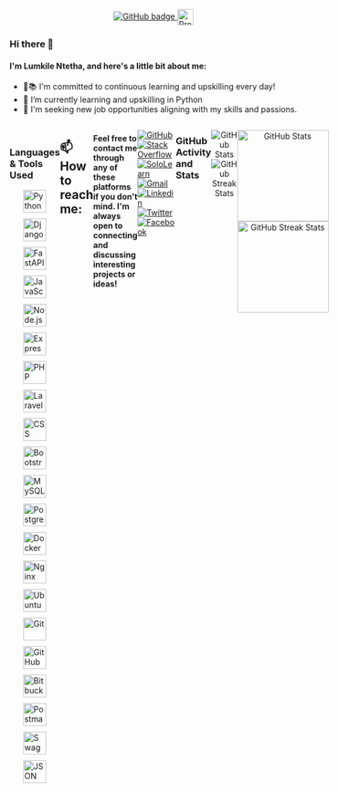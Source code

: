  <p align="center">
          <a href="https://github.com/LomNtetha?tab=followers">
            <img src="https://img.shields.io/github/followers/LomNtetha?label=Followers&logo=GitHub&style=for-the-badge&hide_border=true" alt="GitHub badge"/>
          </a>
             <img src="https://visitor-badge.laobi.icu/badge?page_id=LomNtetha&title=Profile%20Visitors" alt="Profile Visitors badge" style="vertical-align: middle; height: 28px;"/>
 </p>
        
### Hi there 👋
#### I'm Lumkile Ntetha, and here's a little bit about me:
- 🌟📚 I'm committed to continuous learning and upskilling every day!
- 🌱 I’m currently learning and upskilling in Python
- 👯 I'm seeking new job opportunities aligning with my skills and passions.

<div style="display: flex; align-items: center; margin-bottom: 20px; justify-content: space-between; flex-direction: row;">
    <a href="https://github.com/LomNtetha"></a>
    <div style="display: flex; flex-direction: row; width: 100%; justify-content: space-between;">
       

<p align="center">
  <!-- Languages & Tools Section -->
  <div style="display: flex; flex-direction: column; align-items: center; margin-top: 20px; width: 100%;">
    <h3>Languages & Tools Used</h3>
    <div style="display: flex; flex-wrap: wrap; justify-content: center; gap: 10px; width: 100%;">
      <!-- Icon List -->
      <img src="https://cdn.jsdelivr.net/npm/devicon@2.14.0/icons/python/python-original.svg" alt="Python" style="width: 40px; height: 40px;" />
      <img src="https://cdn.jsdelivr.net/npm/devicon@2.14.0/icons/django/django-plain.svg" alt="Django" style="width: 40px; height: 40px;" />
      <img src="https://upload.wikimedia.org/wikipedia/commons/1/1a/FastAPI_logo.svg" alt="FastAPI" style="width: 40px; height: 40px;" />
      <img src="https://cdn.jsdelivr.net/npm/devicon@2.14.0/icons/javascript/javascript-original.svg" alt="JavaScript" style="width: 40px; height: 40px;" />
      <img src="https://cdn.jsdelivr.net/npm/devicon@2.14.0/icons/nodejs/nodejs-original.svg" alt="Node.js" style="width: 40px; height: 40px;" />
      <img src="https://cdn.jsdelivr.net/npm/devicon@2.14.0/icons/express/express-original.svg" alt="Express.js" style="width: 40px; height: 40px;" />
      <img src="https://cdn.jsdelivr.net/npm/devicon@2.14.0/icons/php/php-original.svg" alt="PHP" style="width: 40px; height: 40px;" />
      <img src="https://cdn.jsdelivr.net/npm/devicon@2.14.0/icons/laravel/laravel-plain.svg" alt="Laravel" style="width: 40px; height: 40px;" />
      <img src="https://cdn.jsdelivr.net/npm/devicon@2.14.0/icons/css3/css3-original.svg" alt="CSS" style="width: 40px; height: 40px;" />
      <img src="https://cdn.jsdelivr.net/npm/devicon@2.14.0/icons/bootstrap/bootstrap-original.svg" alt="Bootstrap" style="width: 40px; height: 40px;" />
      <img src="https://cdn.jsdelivr.net/npm/devicon@2.14.0/icons/mysql/mysql-original.svg" alt="MySQL" style="width: 40px; height: 40px;" />
      <img src="https://cdn.jsdelivr.net/npm/devicon@2.14.0/icons/postgresql/postgresql-original.svg" alt="PostgreSQL" style="width: 40px; height: 40px;" />
      <img src="https://cdn.jsdelivr.net/npm/devicon@2.14.0/icons/docker/docker-original.svg" alt="Docker" style="width: 40px; height: 40px;" />
      <img src="https://cdn.jsdelivr.net/npm/devicon@2.14.0/icons/nginx/nginx-original.svg" alt="Nginx" style="width: 40px; height: 40px;" />
      <img src="https://cdn.jsdelivr.net/npm/devicon@2.14.0/icons/ubuntu/ubuntu-plain.svg" alt="Ubuntu" style="width: 40px; height: 40px;" />
      <img src="https://cdn.jsdelivr.net/npm/devicon@2.14.0/icons/git/git-original.svg" alt="Git" style="width: 40px; height: 40px;" />
      <img src="https://cdn.jsdelivr.net/npm/devicon@2.14.0/icons/github/github-original.svg" alt="GitHub" style="width: 40px; height: 40px;" />
      <img src="https://cdn.jsdelivr.net/npm/devicon@2.14.0/icons/bitbucket/bitbucket-original.svg" alt="Bitbucket" style="width: 40px; height: 40px;" />
      <img src="https://cdn.svgporn.com/logos/postman.svg" alt="Postman" style="width: 40px; height: 40px;" />
      <img src="https://cdn.svgporn.com/logos/swagger.svg" alt="Swagger" style="width: 40px; height: 40px;" />
      <img src="https://upload.wikimedia.org/wikipedia/commons/c/c9/JSON_vector_logo.svg" alt="JSON" style="width: 40px; height: 40px;" />
    </div>
  </div>
</p>



## 📫 How to reach me:

#### Feel free to contact me through any of these platforms if you don't mind. I'm always open to connecting and discussing interesting projects or ideas!

[![GitHub](https://img.shields.io/badge/Github-100000?style=for-the-badge&logo=github&logoColor=white)](https://github.com/LomNtetha)
[![Stack Overflow](https://img.shields.io/badge/-Stack%20Overflow-FE7A16?style=for-the-badge&logo=stackoverflow&logoColor=white)](https://stackoverflow.com/users/18436710/lumkile-ntetha)
[![SoloLearn](https://img.shields.io/badge/-SoloLearn-0097A7?style=for-the-badge&logo=sololearn&logoColor=white)](https://www.sololearn.com/profile/18504735)
[![Gmail](https://img.shields.io/badge/-Gmail-FF0000?style=for-the-badge&labelColor=FF0000&logo=gmail&logoColor=white)](mailto:ntethalumkile@gmail.com?subject=[GitHub]%20Acabei%20de%20ver%20o%20seu%20GitHub)
[![Linkedin](https://img.shields.io/badge/-Linkedin-0e76a8?style=for-the-badge&logo=Linkedin&logoColor=white)](https://www.linkedin.com/in/lumkile-ntetha-b9995a1aa/)
[![Twitter](https://img.shields.io/badge/twitter-1DA1F2.svg?style=for-the-badge&logo=twitter&logoColor=white)](https://twitter.com/ntethalumkile)
[![Facebook](https://img.shields.io/badge/facebook-005FED.svg?style=for-the-badge&logo=facebook&logoColor=white)](https://www.facebook.com/lomkile.ntetha/)


### GitHub Activity and  Stats
<p align="center">
  <img src="https://github-readme-stats.vercel.app/api?username=LomNtetha&show_icons=true&theme=radical" alt="GitHub Stats"/>
  <img src="https://github-readme-streak-stats.herokuapp.com/?user=LomNtetha&theme=radical" alt="GitHub Streak Stats"/>
</p>

<p align="center">
  <img src="https://github-readme-stats.vercel.app/api?username=LomNtetha&show_icons=true&theme=radical" alt="GitHub Stats" style="height: 160px;" />
  <img src="https://github-readme-streak-stats.herokuapp.com/?user=LomNtetha&theme=radical" alt="GitHub Streak Stats" style="height: 160px;" />
</p>

                








<!--
**LomNtetha/LomNtetha** is a ✨ _special_ ✨ repository because its `README.md` (this file) appears on your GitHub profile.

Here are some ideas to get you started:

- 🔭 I’m currently working on ...
- 🌱 I’m currently learning ...
- 👯 I’m looking to collaborate on ...
- 🤔 I’m looking for help with ...
- 💬 Ask me about ...
- 📫 How to reach me: ...
- 😄 Pronouns: ...
- ⚡ Fun fact: ...
-->
